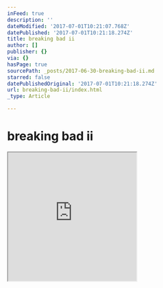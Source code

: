 ```yaml
---
inFeed: true
description: ''
dateModified: '2017-07-01T10:21:07.768Z'
datePublished: '2017-07-01T10:21:18.274Z'
title: breaking bad ii
author: []
publisher: {}
via: {}
hasPage: true
sourcePath: _posts/2017-06-30-breaking-bad-ii.md
starred: false
datePublishedOriginal: '2017-07-01T10:21:18.274Z'
url: breaking-bad-ii/index.html
_type: Article

---
```

# breaking bad ii

<iframe src="https://the-grid.github.io/ed-userhtml/?g=eJyzKU4uyiwosePKTFPQKMkv0MvJT04syczPU7RVKE7NSYPzNRWquRQUFJCVKKAp0csoSk2z5qrlstGHmWqTlJ9SqVBcUpmTaquUlJicnV6UX5qXopucn5NfZKXsmmZuZpCiZMeVkZqTk88FAHSBL-4" height="300" style=""></iframe>